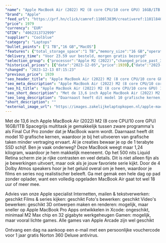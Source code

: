 ```yaml
---
"name": "Apple MacBook Air (2022) M2 (8 core CPU/10 core GPU) 16GB/1TB Space Gray QWERTY"
"brand": "Apple"
"feed_url": "https://prf.hn/click/camref:1100l383M/creativeref:1101l84031/destination:https%3A%2F%2Fwww.coolblue.nl%2Fproduct%2F910604"
"price": 1979
"currency": "EUR"
"GTIN": "4062313732999"
"supplier": "Coolblue"
"category": "Laptops"
"bullet_points": ["1 TB","16 GB","MacOS"]
"features": {"total_storage_space":"1 TB","memory_size":"16 GB","operating_system":"MacOS"}
"delivery_time": "Voor 23.59 uur besteld, morgen gratis bezorgd"
"selection_group": {"processor":"Apple M2 (2022)","changed_price_past_3_days":true,"product_family":"MacBook Air"}
"historical_prices": [{"date":"2023-12-05","price":1939},{"date":"2023-12-13","price":1979}]
"changed": "2023-12-13 07:15:23"
"previous_price": 1939
"seo_header_title": "Apple MacBook Air (2022) M2 (8 core CPU/10 core GPU) 16GB/1TB Space Gray QWERTY"
"seo_meta_description": "Apple MacBook Air (2022) M2 (8 core CPU/10 core GPU) 16GB/1TB Space Gray QWERTY"
"seo_h1_title": "Apple MacBook Air (2022) M2 (8 core CPU/10 core GPU) 16GB/1TB Space Gray QWERTY"
"seo_short_description": "Met de 13,6 inch Apple MacBook Air (2022) M2 (8 core CPU/10 core GPU) 16GB/1TB Spacegrijs multitask je gemakkelijk tussen zware programma's als Final Cut Pro zonder dat je MacBook warm wordt."
"seo_long_description": "Daarnaast heeft dit model 10 grafische kernen, waardoor je bij het uitvoeren van grafische taken minder vertraging ervaart. Al je creaties bewaar je op de 1 terabyte SSD schijf. Ben je vaak onderweg? Deze MacBook weegt maar 1,24 kilogram, waardoor je hem makkelijk meeneemt. Op het 500 nits Liquid Retina scherm zie je rijke contrasten en veel details. Dit is niet alleen fijn als je bewerkingen uitvoert, maar ook als je jouw favoriete serie kijkt. Door de 4 Dolby Atmos speakers hoor je het geluid overal om je heen, waardoor je films en series nog realistischer beleeft. Ga met gemak een hele dag op pad zonder oplader, want een volledig opgeladen MacBook Air gaat tot wel 18 uur of meer mee. \r\n\r\nAdvies van onze Apple specialist\r\nInternetten, mailen & tekstverwerken: geschikt\r\nFilms & series kijken: geschikt\r\nFoto's bewerken: geschikt\r\nVideo's bewerken: geschikt\r\n3D ontwerpen maken en renderen: mogelijk, maar sneller op Apple MacBook Pro\r\nApps ontwikkelen in Xcode: ongeschikt, minimaal M2 Max chip en 32 gigabyte werkgeheugen\r\nGamen: mogelijk, maar vooral lichte games. Alle games van Apple Arcade zijn wel geschikt\r\n\r\nOntvang een dag na aankoop een e-mail met een persoonlijke vouchercode voor 1 jaar gratis Norton 360 Deluxe antivirus."
"short_description": ""
"external_image_url": "https://images.zakelijkelaptopkopen.nl/apple-macbook-air-2022-m2-8-core-cpu-10-core-gpu-16gb-1tb-space-gray-qwerty.webp"
---
```


Met de 13,6 inch Apple MacBook Air (2022) M2 (8 core CPU/10 core GPU) 16GB/1TB Spacegrijs multitask je gemakkelijk tussen zware programma's als Final Cut Pro zonder dat je MacBook warm wordt. Daarnaast heeft dit model 10 grafische kernen, waardoor je bij het uitvoeren van grafische taken minder vertraging ervaart. Al je creaties bewaar je op de 1 terabyte SSD schijf. Ben je vaak onderweg? Deze MacBook weegt maar 1,24 kilogram, waardoor je hem makkelijk meeneemt. Op het 500 nits Liquid Retina scherm zie je rijke contrasten en veel details. Dit is niet alleen fijn als je bewerkingen uitvoert, maar ook als je jouw favoriete serie kijkt. Door de 4 Dolby Atmos speakers hoor je het geluid overal om je heen, waardoor je films en series nog realistischer beleeft. Ga met gemak een hele dag op pad zonder oplader, want een volledig opgeladen MacBook Air gaat tot wel 18 uur of meer mee.

Advies van onze Apple specialist
Internetten, mailen & tekstverwerken: geschikt
Films & series kijken: geschikt
Foto's bewerken: geschikt
Video's bewerken: geschikt
3D ontwerpen maken en renderen: mogelijk, maar sneller op Apple MacBook Pro
Apps ontwikkelen in Xcode: ongeschikt, minimaal M2 Max chip en 32 gigabyte werkgeheugen
Gamen: mogelijk, maar vooral lichte games. Alle games van Apple Arcade zijn wel geschikt

Ontvang een dag na aankoop een e-mail met een persoonlijke vouchercode voor 1 jaar gratis Norton 360 Deluxe antivirus.